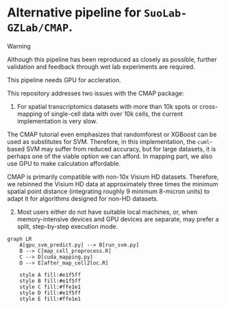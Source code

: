 # Alternative pipeline for `SuoLab-GZLab/CMAP`. 

> [!WARNING]
> Although this pipeline has been reproduced as closely as possible, further validation and feedback through wet lab experiments are required.


This pipeline needs GPU for accleration. 

This repository addresses two issues with the CMAP package:

1. For spatial transcriptomics datasets with more than 10k spots or cross-mapping of single-cell data with over 10k cells, the current implementation is very slow.

The CMAP tutorial even emphasizes that randomforest or XGBoost can be used as substitutes for SVM. Therefore, in this implementation, the `cuml`-based SVM may suffer from reduced accuracy, but for large datasets, it is perhaps one of the viable option we can afford. In mapping part, we also use GPU to make calculation affordable. 

CMAP is primarily compatible with non-10x Visium HD datasets. Therefore, we rebinned the Visium HD data at approximately three times the minimum spatial point distance (integrating roughly 9 minimum 8-micron units) to adapt it for algorithms designed for non-HD datasets.
  
2. Most users either do not have suitable local machines, or, when memory-intensive devices and GPU devices are separate, may prefer a split, step-by-step execution mode.



```mermaid
graph LR
    A[gpu_svm_predict.py] --> B[run_svm.py]
    B --> C[map_cell_preprocess.R]
    C --> D[cuda_mapping.py]
    D --> E[after_map_cell2loc.R]
    
    style A fill:#e1f5ff
    style B fill:#e1f5ff
    style C fill:#ffe1e1
    style D fill:#e1f5ff
    style E fill:#ffe1e1
```
